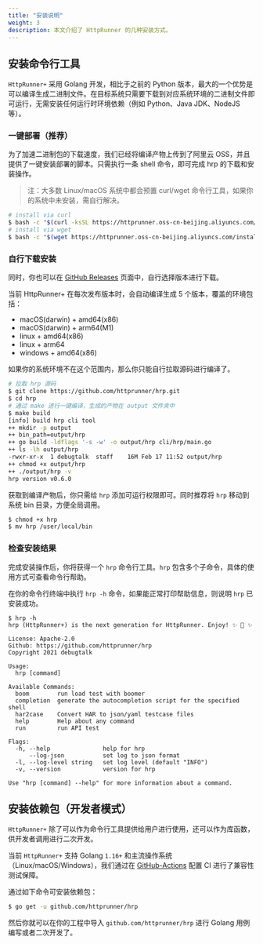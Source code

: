 ```yaml
---
title: "安装说明"
weight: 3
description: 本文介绍了 HttpRunner 的几种安装方式。
---
```


## 安装命令行工具

`HttpRunner+` 采用 Golang 开发，相比于之前的 Python 版本，最大的一个优势是可以编译生成二进制文件。在目标系统只需要下载到对应系统环境的二进制文件即可运行，无需安装任何运行时环境依赖（例如 Python、Java JDK、NodeJS 等）。

### 一键部署（推荐）

为了加速二进制包的下载速度，我们已经将编译产物上传到了阿里云 OSS，并且提供了一键安装部署的脚本。只需执行一条 shell 命令，即可完成 hrp 的下载和安装操作。

> 注：大多数 Linux/macOS 系统中都会预置 curl/wget 命令行工具，如果你的系统中未安装，需自行解决。

```bash
# install via curl
$ bash -c "$(curl -ksSL https://httprunner.oss-cn-beijing.aliyuncs.com/install.sh)"
# install via wget
$ bash -c "$(wget https://httprunner.oss-cn-beijing.aliyuncs.com/install.sh -O -)"
```

### 自行下载安装

同时，你也可以在 [GitHub Releases][releases] 页面中，自行选择版本进行下载。

当前 HttpRunner+ 在每次发布版本时，会自动编译生成 5 个版本，覆盖的环境包括：

- macOS(darwin) + amd64(x86)
- macOS(darwin) + arm64(M1)
- linux + amd64(x86)
- linux + arm64
- windows + amd64(x86)

如果你的系统环境不在这个范围内，那么你只能自行拉取源码进行编译了。

```bash
# 拉取 hrp 源码
$ git clone https://github.com/httprunner/hrp.git
$ cd hrp
# 通过 make 进行一键编译，生成的产物在 output 文件夹中
$ make build
[info] build hrp cli tool
++ mkdir -p output
++ bin_path=output/hrp
++ go build -ldflags '-s -w' -o output/hrp cli/hrp/main.go
++ ls -lh output/hrp
-rwxr-xr-x  1 debugtalk  staff    16M Feb 17 11:52 output/hrp
++ chmod +x output/hrp
++ ./output/hrp -v
hrp version v0.6.0
```

获取到编译产物后，你只需给 `hrp` 添加可运行权限即可。同时推荐将 `hrp` 移动到系统 bin 目录，方便全局调用。

```bash
$ chmod +x hrp
$ mv hrp /user/local/bin
```

### 检查安装结果

完成安装操作后，你将获得一个 `hrp` 命令行工具。`hrp` 包含多个子命令，具体的使用方式可查看命令行帮助。

在你的命令行终端中执行 `hrp -h` 命令，如果能正常打印帮助信息，则说明 `hrp` 已安装成功。

```text
$ hrp -h
hrp (HttpRunner+) is the next generation for HttpRunner. Enjoy! ✨ 🚀 ✨

License: Apache-2.0
Github: https://github.com/httprunner/hrp
Copyright 2021 debugtalk

Usage:
  hrp [command]

Available Commands:
  boom        run load test with boomer
  completion  generate the autocompletion script for the specified shell
  har2case    Convert HAR to json/yaml testcase files
  help        Help about any command
  run         run API test

Flags:
  -h, --help               help for hrp
      --log-json           set log to json format
  -l, --log-level string   set log level (default "INFO")
  -v, --version            version for hrp

Use "hrp [command] --help" for more information about a command.
```

## 安装依赖包（开发者模式）

`HttpRunner+` 除了可以作为命令行工具提供给用户进行使用，还可以作为库函数，供开发者调用进行二次开发。

当前 `HttpRunner+` 支持 Golang `1.16+` 和主流操作系统（Linux/macOS/Windows），我们通过在 [GitHub-Actions][github-actions] 配置 CI 进行了兼容性测试保障。

通过如下命令可安装依赖包：

```bash
$ go get -u github.com/httprunner/hrp
```

然后你就可以在你的工程中导入 `github.com/httprunner/hrp` 进行 Golang 用例编写或者二次开发了。


[releases]: https://github.com/httprunner/hrp/releases
[github-actions]: https://github.com/httprunner/hrp/actions
